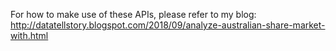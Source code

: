 For how to make use of these APIs, please refer to my blog:
http://datatellstory.blogspot.com/2018/09/analyze-australian-share-market-with.html
